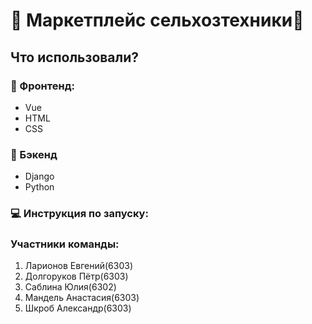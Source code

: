 # 🚜 Маркетплейс сельхозтехники🚜

## Что использовали?
### 📱 Фронтенд:
- Vue
- HTML
- CSS
### 📲 Бэкенд
- Django
- Python
### 💻 Инструкция по запуску:

### Участники команды:
1. Ларионов Евгений(6303)
2. Долгоруков Пётр(6303)
3. Саблина Юлия(6302)
4. Мандель Анастасия(6303)
5. Шкроб Александр(6303)
